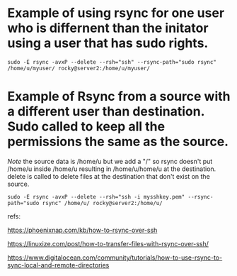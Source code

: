 
# Example of using rsync for one user who is differnent than the initator using a user that has sudo rights. 

```
sudo -E rsync -avxP --delete --rsh="ssh" --rsync-path="sudo rsync" /home/u/myuser/ rocky@server2:/home/u/myuser/
```


#  Example of Rsync from a source with a different user than destination. Sudo called to keep all the permissions the same as the source. 
*Note* the source data is /home/u but we add a "/" so rsync doesn't put /home/u inside /home/u resulting in /home/u/home/u at the destination. 
delete is called to delete files at the destination that don't exist on the source. 

```
sudo -E rsync -avxP --delete --rsh="ssh -i mysshkey.pem" --rsync-path="sudo rsync" /home/u/ rocky@server2:/home/u/
```

refs:

https://phoenixnap.com/kb/how-to-rsync-over-ssh

https://linuxize.com/post/how-to-transfer-files-with-rsync-over-ssh/

https://www.digitalocean.com/community/tutorials/how-to-use-rsync-to-sync-local-and-remote-directories

